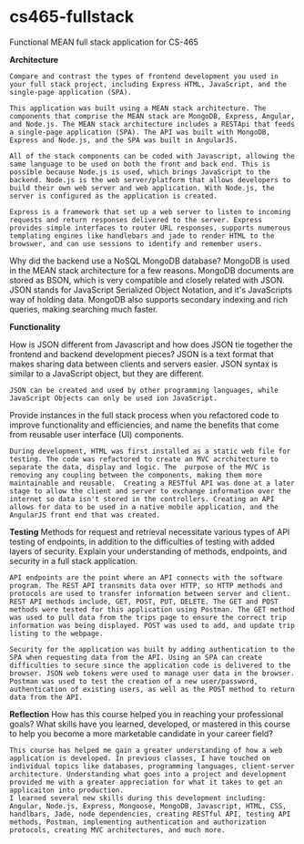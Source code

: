 # cs465-fullstack
Functional MEAN full stack application for CS-465


**Architecture**

    Compare and contrast the types of frontend development you used in your full stack project, including Express HTML, JavaScript, and the single-page application (SPA).

    This application was built using a MEAN stack architecture. The components that comprise the MEAN stack are MongoDB, Express, Angular, and Node.js. The MEAN stack architecture includes a RESTApi that feeds a single-page application (SPA). The API was built with MongoDB, Express and Node.js, and the SPA was built in AngularJS.

    All of the stack components can be coded with Javascript, allowing the same language to be used on both the front and back end. This is possible because Node.js is used, which brings JavaScript to the backend. Node.js is the web server/platform that allows developers to build their own web server and web application. With Node.js, the server is configured as the application is created.

    Express is a framework that set up a web server to listen to incoming requests and return responses delivered to the server. Express provides simple interfaces to router URL responses, supports numerous templating engines like handlebars and jade to render HTML to the browswer, and can use sessions to identify and remember users.

Why did the backend use a NoSQL MongoDB database?
MongoDB is used in the MEAN stack architecture for a few reasons. MongoDB documents are stored as BSON, which is very compatible and closely related with JSON. JSON stands for JavaScript Serialized Object Notation, and it's JavaScripts way of holding data. MongoDB also supports secondary indexing and rich queries, making searching much faster. 

**Functionality**

How is JSON different from Javascript and how does JSON tie together the frontend and backend development pieces?
    JSON is a text format that makes sharing data between clients and servers easier. JSON syntax is similar to a JavaScript object, but they are different.

    JSON can be created and used by other programming languages, while JavaScript Objects can only be used ion JavaScript.

Provide instances in the full stack process when you refactored code to improve functionality and efficiencies, and name the benefits that come from reusable user interface (UI) components.

    During development, HTML was first installed as a static web file for testing. The code was refactored to create an MVC acrchitecture to separate the data, display and logic. The  purpose of the MVC is removing any coupling between the components, making them more maintainable and reusable.  Creating a RESTful API was done at a later stage to allow the client and server to exchange information over the internet so data isn't stored in the controllers. Creating an API allows for data to be used in a native mobile application, and the AngularJS front end that was created.


**Testing**
Methods for request and retrieval necessitate various types of API testing of endpoints, in addition to the difficulties of testing with added layers of security. Explain your understanding of methods, endpoints, and security in a full stack application.

    API endpoints are the point where an API connects with the software program. The REST API transmits data over HTTP, so HTTP methods and protocols are used to transfer information between server and client. REST API methods include, GET, POST, PUT, DELETE. The GET and POST methods were tested for this application using Postman. The GET method was used to pull data from the trips page to ensure the correct trip information was being displayed. POST was used to add, and update trip listing to the webpage. 

    Security for the application was built by adding authentication to the SPA when requesting data from the API. Using an SPA can create difficulties to secure since the application code is delivered to the browser. JSON web tokens were used to manage user data in the browser. Postman was used to test the creation of a new user/password, authentication of existing users, as well as the POST method to return data from the API. 

**Reflection**
How has this course helped you in reaching your professional goals? What skills have you learned, developed, or mastered in this course to help you become a more marketable candidate in your career field?

    This course has helped me gain a greater understanding of how a web application is developed. In previous classes, I have touched on individual topics like databases, programming languages, client-server architecture. Understanding what goes into a project and development provided me with a greater appreciation for what it takes to get an applicaiton into production. 
    I learned several new skills during this development including: Angular, Node.js, Express, Mongoose, MongoDB, Javascript, HTML, CSS, handlbars, Jade, node dependencies, creating RESTful API, testing API methods, Postman, implementing authentication and authorization protocols, creating MVC architectures, and much more. 
